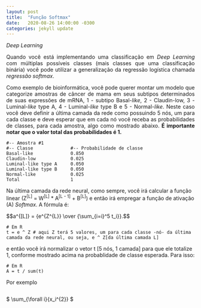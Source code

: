 ```yaml
---
layout: post
title:  "Função Softmax"
date:   2020-08-26 14:00:00 -0300
categories: jekyll update
---
```

*Deep Learning*

<p style="text-align: justify;">
Quando você está implementando uma classificação em <i>Deep Learning</i> com múltiplas possíveis classes (mais classes que uma classificação binária) você pode utilizar a generalização da regressão logística chamada <i>regressão softmax</i>.
</p>

<p style="text-align: justify;">
Como exemplo de bioinformática, você pode querer montar um modelo que categorize amostras de câncer de mama em seus subtipos determinados de suas expressões de mRNA, 1 - subtipo Basal-<i>like</i>, 2 - Claudin-low, 3 - Luminal-<i>like</i> type A, 4 - Luminal-<i>like</i> type B e 5 - Normal-<i>like</i>. Neste caso você deve definir a última camada da rede como possuindo 5 nós, um para cada classe e deve esperar que em cada nó você receba as probabilidades de classes, para cada amostra, algo como mostrado abaixo. <b>É importante notar que o valor total das probabilidades é 1.</b> 
</p>

```
#-- Amostra #1
#-- Classe              #-- Probabilidade de classe
Basal-like              0.850
Claudin-low             0.025
Luminal-like type A     0.050
Luminal-like type B     0.050
Normal-like             0.025
Total                   1
```

Na última camada da rede neural, como sempre, você irá calcular a função linear (Z<sup>[L]</sup> = W<sup>[L]</sup> * A<sup>[L - 1]</sup> + B<sup>[L]</sup>) e então irá empregar a função de ativação (A) <i>Softmax</i>. A fórmula é:

<script src="https://polyfill.io/v3/polyfill.min.js?features=es6"></script>
<script id="MathJax-script" async src="https://cdn.jsdelivr.net/npm/mathjax@3/es5/tex-mml-chtml.js"></script>

<p>
  $$a^{[L]} = {e^{Z^{L}} \over {\sum_{i=i}^5 t_i}}.$$
</p>


```
# Em R 
t = e ^ Z # aqui Z terá 5 valores, um para cada classe -nó- da última camada da rede neural, ou seja, e ^ Z[da última camada L]
```

e então você irá normalizar o vetor t [5 nós, 1 camada] para que ele totalize 1, conforme mostrado acima na probablidade de classe esperada. Para isso:

```
# Em R
A = t / sum(t)
```

Por exemplo

```

```

$ \sum_{\forall i}{x_i^{2}} $

